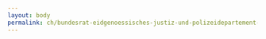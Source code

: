 ```yaml
---
layout: body
permalink: ch/bundesrat-eidgenoessisches-justiz-und-polizeidepartement-bundesamt-fuer-migration-direktion-asyl-zentrale-verfahren-und-rueckkehr-region-ostafrika/
---
```



